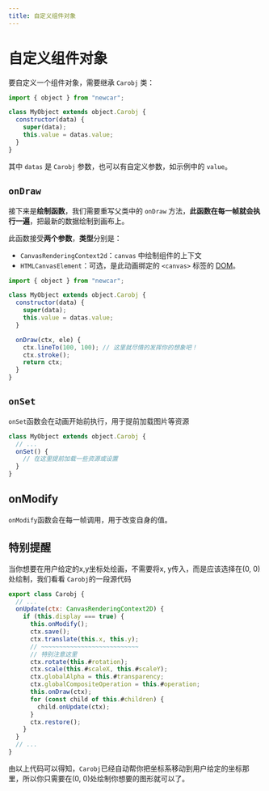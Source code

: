 ```yaml
---
title: 自定义组件对象
---
```


# 自定义组件对象

要自定义一个组件对象，需要继承 `Carobj` 类：

```javascript
import { object } from "newcar";

class MyObject extends object.Carobj {
  constructor(data) {
    super(data);
    this.value = datas.value;
  }
}
```

其中 `datas` 是 `Carobj` 参数，也可以有自定义参数，如示例中的 `value`。

## `onDraw`

接下来是**绘制函数**，我们需要重写父类中的 `onDraw` 方法，**此函数在每一帧就会执行一遍**，把最新的数据绘制到画布上。

此函数接受**两个参数**，**类型**分别是：

- `CanvasRenderingContext2d`：`canvas` 中绘制组件的上下文
- `HTMLCanvasElement`：可选，是此动画绑定的 `<canvas>` 标签的 [DOM](https://developer.mozilla.org/zh-CN/docs/Web/API/Document_Object_Model/Introduction)。

```javascript
import { object } from "newcar";

class MyObject extends object.Carobj {
  constructor(data) {
    super(data);
    this.value = datas.value;
  }

  onDraw(ctx, ele) {
    ctx.lineTo(100, 100); // 这里就尽情的发挥你的想象吧！
    ctx.stroke();
    return ctx;
  }
}
```

## `onSet`
`onSet`函数会在动画开始前执行，用于提前加载图片等资源
```javascript
class MyObject extends object.Carobj {
  // ...
  onSet() {
    // 在这里提前加载一些资源或设置
  }
}
```

## onModify
`onModify`函数会在每一帧调用，用于改变自身的值。

## 特别提醒
当你想要在用户给定的x,y坐标处绘画，不需要将x, y传入，而是应该选择在(0, 0)处绘制，我们看看 `Carobj`的一段源代码

```javascript
export class Carobj {
  // ...
  onUpdate(ctx: CanvasRenderingContext2D) {
    if (this.display === true) {
      this.onModify();
      ctx.save();
      ctx.translate(this.x, this.y);
      // ~~~~~~~~~~~~~~~~~~~~~~~~~~~
      // 特别注意这里
      ctx.rotate(this.#rotation);
      ctx.scale(this.#scaleX, this.#scaleY);
      ctx.globalAlpha = this.#transparency;
      ctx.globalCompositeOperation = this.#operation;
      this.onDraw(ctx);
      for (const child of this.#children) {
        child.onUpdate(ctx);
      }
      ctx.restore();
    }
  }
  // ...
}
```

由以上代码可以得知，`Carobj`已经自动帮你把坐标系移动到用户给定的坐标那里，所以你只需要在(0, 0)处绘制你想要的图形就可以了。
